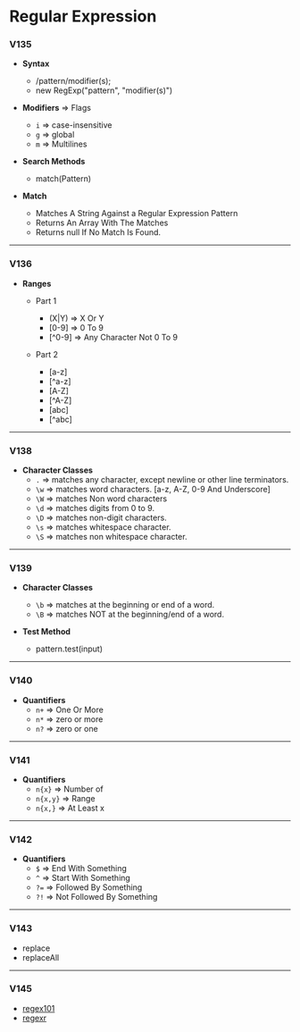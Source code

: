 # Regular Expression

### V135

- **Syntax**
   - /pattern/modifier(s);
   - new RegExp("pattern", "modifier(s)")

- **Modifiers** => Flags
  - `i` => case-insensitive
  - `g` => global
  - `m` => Multilines

- **Search Methods**
  - match(Pattern)

- **Match**
  - Matches A String Against a Regular Expression Pattern
  - Returns An Array With The Matches
  - Returns null If No Match Is Found.

---

### V136

- **Ranges**

  - Part 1
     - (X|Y) => X Or Y
     - [0-9] => 0 To 9
     - [^0-9] => Any Character Not 0 To 9

  - Part 2
     - [a-z]
     - [^a-z]
     - [A-Z]
     - [^A-Z]
     - [abc]
     - [^abc]


---

### V138

  - **Character Classes**
    - `.` => matches any character, except newline or other line terminators.
    - `\w` => matches word characters. [a-z, A-Z, 0-9 And Underscore]
    - `\W` => matches Non word characters
    - `\d` => matches digits from 0 to 9.
    - `\D` => matches non-digit characters.
    - `\s` => matches whitespace character.
    - `\S` => matches non whitespace character.
---

### V139

 - **Character Classes**
   - `\b` => matches at the beginning or end of a word.
   - `\B` => matches NOT at the beginning/end of a word.

- **Test Method**
   - pattern.test(input)

---

### V140

- **Quantifiers**
  - `n+`    => One Or More
  - `n*`    => zero or more
  - `n?`    => zero or one

---

### V141

- **Quantifiers**
  - `n{x}`   => Number of
  - `n{x,y}` => Range
  - `n{x,}`  => At Least x

---

### V142

  - **Quantifiers**
     - `$`  => End With Something
     - `^`  => Start With Something
     - `?=` => Followed By Something
     - `?!` => Not Followed By Something
---

### V143

 - replace
 - replaceAll

---

### V145

- [regex101](https://regex101.com/)
- [regexr](https://regexr.com/)
